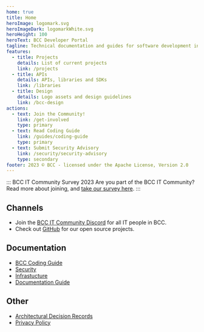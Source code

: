 ```yaml
---
home: true
title: Home
heroImage: logomark.svg
heroImageDark: logomarkWhite.svg
heroHeight: 100
heroText: BCC Developer Portal
tagline: Technical documentation and guides for software development in BCC
features:
  - title: Projects
    details: List of current projects
    link: /projects
  - title: APIs
    details: APIs, libraries and SDKs
    link: /libraries
  - title: Design
    details: Logo assets and design guidelines
    link: /bcc-design
actions:
  - text: Join the Community!
    link: /get-involved
    type: primary
  - text: Read Coding Guide
    link: /guides/coding-guide
    type: primary
  - text: Submit Security Advisory
    link: /security/security-advisory
    type: secondary
footer: 2023 © BCC - licensed under the Apache License, Version 2.0
---
```


::: BCC IT Community Survey 2023
Are you part of the BCC IT Community? Read more about joining, and [take our survey here](get-involved.md).
:::

## Channels

* Join the [BCC IT Community Discord](https://developer.bcc.no/discord/) for all IT people in BCC.
* Check out [GitHub](https://github.com/bcc-code) for our open source projects.

## Documentation

* [BCC Coding Guide](./guides/coding-guide.md)
* [Security](./security/index.md)
* [Infrastucture](https://developer.bcc.no/bcc-platform/)
* [Documentation Guide](./bcc-documentation-base/)
  
## Other

* [Architectural Decision Records](./architectural-decision-records/index.md)
* [Privacy Policy](./privacy-policy.md)
